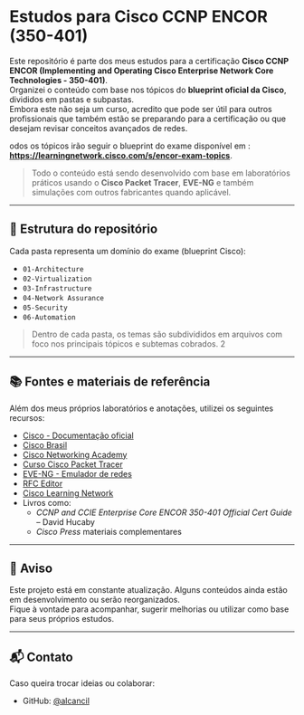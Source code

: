 # Estudos para Cisco CCNP ENCOR (350-401)

Este repositório é parte dos meus estudos para a certificação **Cisco CCNP ENCOR (Implementing and Operating Cisco Enterprise Network Core Technologies - 350-401)**.  
Organizei o conteúdo com base nos tópicos do **blueprint oficial da Cisco**, divididos em pastas e subpastas.  
Embora este não seja um curso, acredito que pode ser útil para outros profissionais que também estão se preparando para a certificação ou que desejam revisar conceitos avançados de redes.

odos os tópicos irão seguir o blueprint do exame disponível em : **https://learningnetwork.cisco.com/s/encor-exam-topics**.  

> Todo o conteúdo está sendo desenvolvido com base em laboratórios práticos usando o **Cisco Packet Tracer**, **EVE-NG** e também simulações com outros fabricantes quando aplicável.

---

## 📂 Estrutura do repositório

Cada pasta representa um domínio do exame (blueprint Cisco):

- `01-Architecture`
- `02-Virtualization`
- `03-Infrastructure`
- `04-Network Assurance`
- `05-Security`
- `06-Automation`

> Dentro de cada pasta, os temas são subdivididos em arquivos com foco nos principais tópicos e subtemas cobrados. 2

---

## 📚 Fontes e materiais de referência

Além dos meus próprios laboratórios e anotações, utilizei os seguintes recursos:

- [Cisco - Documentação oficial](https://www.cisco.com)
- [Cisco Brasil](https://www.cisco.com.br)
- [Cisco Networking Academy](https://www.netacad.com/pt-br)
- [Curso Cisco Packet Tracer](https://www.netacad.com/pt-br/courses/packet-tracer)
- [EVE-NG - Emulador de redes](https://www.eve-ng.net/)
- [RFC Editor](https://www.rfc-editor.org/)
- [Cisco Learning Network](https://learningnetwork.cisco.com/)
- Livros como:
  - *CCNP and CCIE Enterprise Core ENCOR 350-401 Official Cert Guide* – David Hucaby
  - *Cisco Press* materiais complementares

---

## 📌 Aviso

Este projeto está em constante atualização. Alguns conteúdos ainda estão em desenvolvimento ou serão reorganizados.  
Fique à vontade para acompanhar, sugerir melhorias ou utilizar como base para seus próprios estudos.

---

## 📬 Contato

Caso queira trocar ideias ou colaborar:

- GitHub: [@alcancil](https://github.com/alcancil)